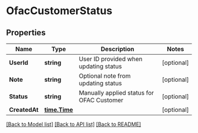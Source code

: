 # OfacCustomerStatus

## Properties

Name | Type | Description | Notes
------------ | ------------- | ------------- | -------------
**UserId** | **string** | User ID provided when updating status | [optional] 
**Note** | **string** | Optional note from updating status | [optional] 
**Status** | **string** | Manually applied status for OFAC Customer | [optional] 
**CreatedAt** | [**time.Time**](time.Time.md) |  | [optional] 

[[Back to Model list]](../README.md#documentation-for-models) [[Back to API list]](../README.md#documentation-for-api-endpoints) [[Back to README]](../README.md)


